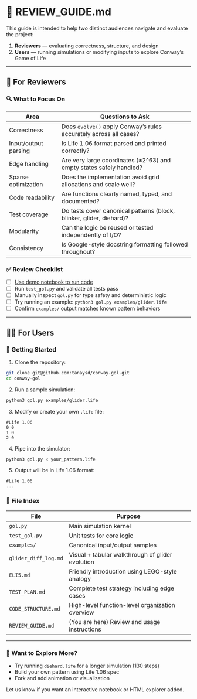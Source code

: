 # 🧭 REVIEW\_GUIDE.md

This guide is intended to help two distinct audiences navigate and evaluate the project:

1. **Reviewers** — evaluating correctness, structure, and design
2. **Users** — running simulations or modifying inputs to explore Conway’s Game of Life

---

## 👀 For Reviewers

### 🔍 What to Focus On

| Area                 | Questions to Ask                                                     |
| -------------------- | -------------------------------------------------------------------- |
| Correctness          | Does `evolve()` apply Conway’s rules accurately across all cases?    |
| Input/output parsing | Is Life 1.06 format parsed and printed correctly?                    |
| Edge handling        | Are very large coordinates (±2^63) and empty states safely handled?  |
| Sparse optimization  | Does the implementation avoid grid allocations and scale well?       |
| Code readability     | Are functions clearly named, typed, and documented?                  |
| Test coverage        | Do tests cover canonical patterns (block, blinker, glider, diehard)? |
| Modularity           | Can the logic be reused or tested independently of I/O?              |
| Consistency          | Is Google-style docstring formatting followed throughout?            |

### ✅ Review Checklist

* [ ] [Use demo notebook to run code](https://colab.research.google.com/github/tanaysd/conway-gol/blob/main/conway_gol_nb.ipynb)
* [ ] Run `test_gol.py` and validate all tests pass
* [ ] Manually inspect `gol.py` for type safety and deterministic logic
* [ ] Try running an example: `python3 gol.py examples/glider.life`
* [ ] Confirm `examples/` output matches known pattern behaviors

---

## 🧑‍💻 For Users

### 🔧 Getting Started

1. Clone the repository:

```bash
git clone git@github.com:tanaysd/conway-gol.git
cd conway-gol
```

2. Run a sample simulation:

```bash
python3 gol.py examples/glider.life
```

3. Modify or create your own `.life` file:

```text
#Life 1.06
0 0
1 0
2 0
```

4. Pipe into the simulator:

```bash
python3 gol.py < your_pattern.life
```

5. Output will be in Life 1.06 format:

```text
#Life 1.06
...
```

### 📎 File Index

| File                 | Purpose                                          |
| -------------------- | ------------------------------------------------ |
| `gol.py`             | Main simulation kernel                           |
| `test_gol.py`        | Unit tests for core logic                        |
| `examples/`          | Canonical input/output samples                   |
| `glider_diff_log.md` | Visual + tabular walkthrough of glider evolution |
| `ELI5.md`            | Friendly introduction using LEGO-style analogy   |
| `TEST_PLAN.md`       | Complete test strategy including edge cases      |
| `CODE_STRUCTURE.md`  | High-level function-level organization overview  |
| `REVIEW_GUIDE.md`    | (You are here) Review and usage instructions     |

---

### 🧠 Want to Explore More?

* Try running `diehard.life` for a longer simulation (130 steps)
* Build your own pattern using Life 1.06 spec
* Fork and add animation or visualization

Let us know if you want an interactive notebook or HTML explorer added.
